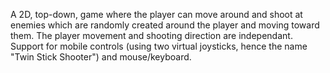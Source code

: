 A 2D, top-down, game where the player can move around and shoot at enemies which are randomly created around the player and moving toward them.
The player movement and shooting direction are independant.
Support for mobile controls (using two virtual joysticks, hence the name "Twin Stick Shooter") and mouse/keyboard.